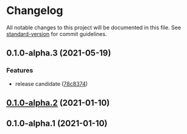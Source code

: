 # Changelog

All notable changes to this project will be documented in this file. See [standard-version](https://github.com/conventional-changelog/standard-version) for commit guidelines.

## 0.1.0-alpha.3 (2021-05-19)


### Features

* release candidate ([78c8374](https://github.com/OpenHPS/openhps-localstorage/commit/78c8374fe140f3e64df607debfa8d191c0e0cc4d))

## [0.1.0-alpha.2](https://github.com/OpenHPS/openhps-localstorage/compare/v0.1.0-alpha.1...v0.1.0-alpha.2) (2021-01-10)

## 0.1.0-alpha.1 (2021-01-10)

